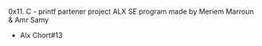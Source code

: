 0x11. C - printf  partener project ALX SE program made by Meriem Marroun & Amr Samy 
- Alx Chort#13
